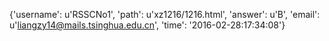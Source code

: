 {'username': u'RSSCNo1', 'path': u'xz1216/1216.html', 'answer': u'B', 'email': u'liangzy14@mails.tsinghua.edu.cn', 'time': '2016-02-28:17:34:08'}